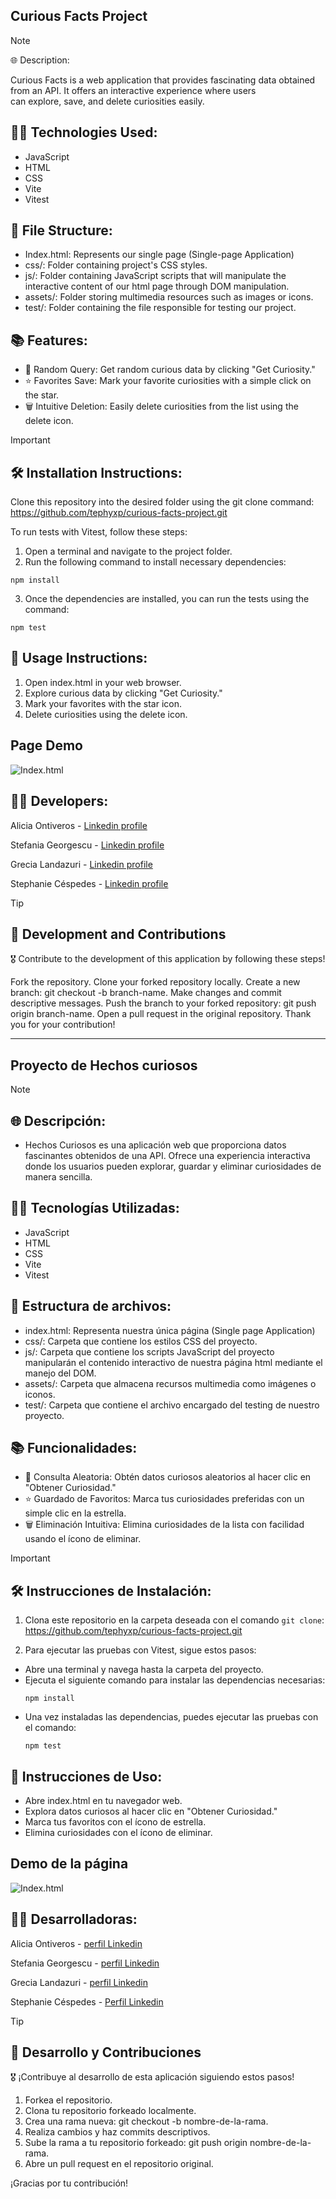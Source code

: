 ## Curious Facts Project
> [!NOTE]  
> 🌐 Description:
> 
> Curious Facts is a web application that provides fascinating data obtained from an API. It offers an interactive experience where users  
  can explore, save, and delete curiosities easily.

## 👩‍💻 Technologies Used:
- JavaScript
- HTML
- CSS
- Vite
- Vitest

## 📁 File Structure:

- Index.html: Represents our single page (Single-page Application)
- css/: Folder containing project's CSS styles.
- js/: Folder containing JavaScript scripts that will manipulate the 
  interactive content of our html page through DOM manipulation.
- assets/: Folder storing multimedia resources such as images or icons.
- test/: Folder containing the file responsible for testing our project.

## 📚 Features:

- 🔄 Random Query: Get random curious data by clicking "Get Curiosity."
- ⭐ Favorites Save: Mark your favorite curiosities with a simple click on the 
star.
- 🗑️ Intuitive Deletion: Easily delete curiosities from the list using the delete icon.

>[!IMPORTANT]
> ## 🛠 Installation Instructions:

Clone this repository into the desired folder using the git clone command:
https://github.com/tephyxp/curious-facts-project.git

To run tests with Vitest, follow these steps:

1. Open a terminal and navigate to the project folder.
2. Run the following command to install necessary dependencies:
  ```
  npm install
  ```
3. Once the dependencies are installed, you can run the tests using the command:
  ```
  npm test
  ```
## 📝 Usage Instructions:
1. Open index.html in your web browser.
2. Explore curious data by clicking "Get Curiosity."
3. Mark your favorites with the star icon.
4. Delete curiosities using the delete icon.

## Page Demo
![Index.html](./assets/img/demo-pagina.png) 

## 👩‍💻 Developers:

Alicia Ontiveros - [Linkedin profile](https://www.linkedin.com/in/alicia-ontiveros-escudero)

Stefania Georgescu - [Linkedin profile](http://www.linkedin.com/in/stefania-georgescu-602700112)

Grecia Landazuri - [Linkedin profile](https://www.linkedin.com/in/grecialh/)

Stephanie Céspedes - [Linkedin profile](https://www.linkedin.com/in/stephanie-cespedes)


>[!TIP]
>## 🚀 Development and Contributions

🎖 Contribute to the development of this application by following these steps!

Fork the repository.
Clone your forked repository locally.
Create a new branch: git checkout -b branch-name.
Make changes and commit descriptive messages.
Push the branch to your forked repository: git push origin branch-name.
Open a pull request in the original repository.
Thank you for your contribution!

---------------------------------------------------------------------------------------------------------------------------------------------------------------------------------------------------------------------------------------

## Proyecto de Hechos curiosos

> [!NOTE]
> ## 🌐 Descripción:

- Hechos Curiosos es una aplicación web que proporciona datos fascinantes obtenidos de una API. Ofrece una experiencia interactiva donde los usuarios pueden explorar, guardar y eliminar curiosidades de manera sencilla.

## 👩‍💻 Tecnologías Utilizadas:
- JavaScript
- HTML
- CSS
- Vite
- Vitest

## 📁 Estructura de archivos:
- index.html: Representa nuestra única página (Single page Application)
- css/: Carpeta que contiene los estilos CSS del proyecto.
- js/: Carpeta que contiene los scripts JavaScript del proyecto manipularán el 
  contenido interactivo de nuestra página html mediante el manejo del DOM.
- assets/: Carpeta que almacena recursos multimedia como imágenes o iconos.
- test/: Carpeta que contiene el archivo encargado del testing de nuestro 
  proyecto.

## 📚 Funcionalidades:

- 🔄 Consulta Aleatoria: Obtén datos curiosos aleatorios al hacer clic en "Obtener Curiosidad."
- ⭐ Guardado de Favoritos: Marca tus curiosidades preferidas con un simple clic en la estrella.
- 🗑️ Eliminación Intuitiva: Elimina curiosidades de la lista con facilidad usando el ícono de eliminar.

>[!IMPORTANT]
>## 🛠 Instrucciones de Instalación:

1. Clona este repositorio en la carpeta deseada con el comando `git clone`: 
  https://github.com/tephyxp/curious-facts-project.git

2. Para ejecutar las pruebas con Vitest, sigue estos pasos:
- Abre una terminal y navega hasta la carpeta del proyecto.
- Ejecuta el siguiente comando para instalar las dependencias necesarias:
  ```
  npm install
  ```
- Una vez instaladas las dependencias, puedes ejecutar las pruebas con el comando:
  ```
  npm test
  ```

## 📝 Instrucciones de Uso: 

- Abre index.html en tu navegador web.
- Explora datos curiosos al hacer clic en "Obtener Curiosidad."
- Marca tus favoritos con el ícono de estrella.
- Elimina curiosidades con el ícono de eliminar.

## Demo de la página 

![Index.html](./assets/img/demo-pagina.png)

## 👩‍💻 Desarrolladoras:

Alicia Ontiveros - [perfil Linkedin](https://www.linkedin.com/in/alicia-ontiveros-escudero)

Stefania Georgescu - [perfil Linkedin](http://www.linkedin.com/in/stefania-georgescu-602700112)

Grecia Landazuri - [perfil Linkedin](https://www.linkedin.com/in/grecialh/)

Stephanie Céspedes - [Perfil Linkedin](https://www.linkedin.com/in/stephanie-cespedes)


>[!TIP]
>## 🚀 Desarrollo y Contribuciones

🎖 ¡Contribuye al desarrollo de esta aplicación siguiendo estos pasos!

1. Forkea el repositorio.
2. Clona tu repositorio forkeado localmente.
3. Crea una rama nueva: git checkout -b nombre-de-la-rama.
4. Realiza cambios y haz commits descriptivos.
5. Sube la rama a tu repositorio forkeado: git push origin nombre-de-la-rama.
6. Abre un pull request en el repositorio original.

¡Gracias por tu contribución!
